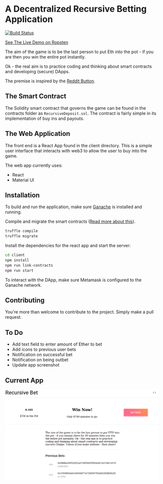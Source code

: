 # A Decentralized Recursive Betting Application

[![Build Status](https://travis-ci.org/Tom2718/recursive-bet.svg?branch=master)](https://travis-ci.org/Tom2718/recursive-bet)

[See The Live Demo on Ropsten](https://Tom2718.github.io/recursive-bet/)

The aim of the game is to be the last person to put Eth into the pot - if you are then you win the entire pot instantly.

Ok - the real aim is to practice coding and thinking about smart contracts and developing (secure) DApps.

The premise is inspired by the [Reddit Button](https://en.wikipedia.org/wiki/The_Button_(Reddit)).

## The Smart Contract

The Solidity smart contract that governs the game can be found in the contracts folder as `RecursiveDeposit.sol`. The contract is fairly simple in its implementation of buy ins and payouts.

## The Web Application

The front end is a React App found in the client directory. This is a simple user interface that interacts with web3 to allow the user to buy into the game.

The web app currently uses:

- React
- Material UI

## Installation

To build and run the application, make sure [Ganache](https://truffleframework.com/ganache) is installed and running.

Compile and migrate the smart contracts ([Read more about this](https://truffleframework.com/tutorials/pet-shop#compiling-and-migrating-the-smart-contract)).

```sh
truffle compile
truffle migrate
```

Install the dependencies for the react app and start the server:

```sh
cd client
npm install
npm run link-contracts
npm run start
```

To interact with the DApp, make sure Metamask is configured to the Ganache network.


## Contributing

You're more than welcome to contribute to the project. Simply make a pull request.

## To Do

- Add text field to enter amount of Ether to bet
- Add icons to previous user bets
- Notification on successful bet
- Notification on being outbet
- Update app screenshot

## Current App

![](./img/home.png)
